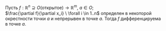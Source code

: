 Пусть $f: \mathbb{R}^n \supseteq O \text{(открытое)} \rightarrow \mathbb{R}^m$, $a \in O$;  
$\frac{\partial f}{\partial x_i} \ \forall i \in 1..n$ определен в некоторой окрестности точки $a$ и непрерывен в точкe $a$. 
Тогда $f$ дифференцируема в точке $a$.